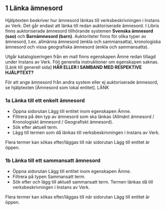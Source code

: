 ## 1 Länka ämnesord

Hjälptexten beskriver hur ämnesord länkas till verksbeskrivningen i Instans av Verk. Det går endast att länka till redan auktoriserade ämnesord. I Libris finns auktoriserade ämnesord tillhörande systemen **Svenska ämnesord (sao)** och **Barnämnesord (barn)**. Auktoriteter finns för olika typer av ämnesord, t.ex. allmänna ämnesord (enkla och sammansatta), kronologiska ämnesord och vissa geografiska ämnesord (enkla och sammansatta). 

Utgår katalogiseringen från en mall finns egenskapen Ämne redan tillagd under Instans av Verk. Följ generella instruktioner om egenskapen   saknas. [Länk till generell sida] **HÄR ELLER I SAMBAND MED RESPEKTIVE HJÄLPTEXT?**

För att ange ämnesord från andra system eller ej auktoriserade ämnesord, se hjälptexten [Ämnesord som lokal entitet]. LÄNK

### 1a Länka till ett enkelt ämnesord 

* Öppna sidorutan Lägg till entitet inom egenskapen Ämne. 
* Filtrera på den typ av ämnesord som ska länkas (Allmänt ämnesord / Kronologiskt ämnesord / Geografiskt ämnesord). 
* Sök efter aktuell term. 
* Lägg till termen som då länkas till verksbeskrivningen i Instans av Verk. 

Flera termer kan sökas efter/läggas till när sidorutan Lägg till entitet är öppen.

### 1b Länka till ett sammansatt ämnesord

* Öppna sidorutan Lägg till entitet inom egenskapen Ämne. 
* Filtrera på typen Sammansatt term.
* Sök efter och lägg till aktuell sammansatt term. Termen länkas då till verksbeskrivningen i Instans av Verk. 

Flera termer kan sökas efter/läggas till när sidorutan Lägg till entitet är öppen.

